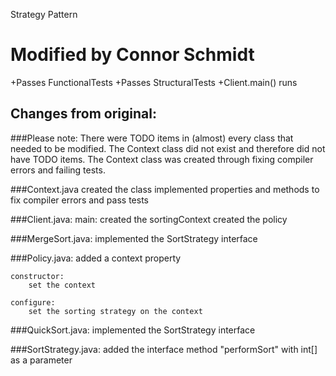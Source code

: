 Strategy Pattern

Modified by Connor Schmidt
==========================

+Passes FunctionalTests
+Passes StructuralTests
+Client.main() runs


Changes from original:
----------------------

###Please note: 
	There were TODO items in (almost) every class that needed to be modified.
	The Context class did not exist and therefore did not have TODO items.
	The Context class was created through fixing compiler errors and failing tests.

###Context.java
	created the class
	implemented properties and methods to fix compiler errors and pass tests

###Client.java:
	main:
		created the sortingContext
		created the policy
		
###MergeSort.java:
	implemented the SortStrategy interface
	
###Policy.java:
	added a context property
	
	constructor:
		set the context
		
	configure:
		set the sorting strategy on the context
		
###QuickSort.java:
	implemented the SortStrategy interface
	
###SortStrategy.java:
	added the interface method "performSort" with int[] as a parameter
